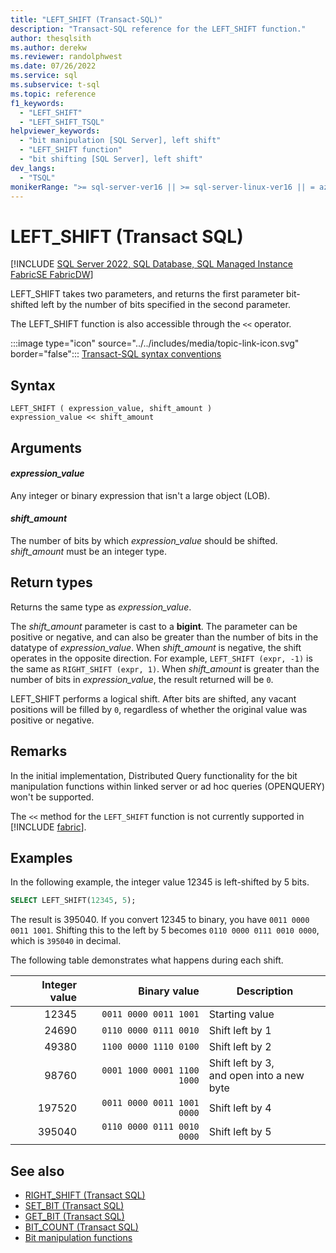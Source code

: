 ```yaml
---
title: "LEFT_SHIFT (Transact-SQL)"
description: "Transact-SQL reference for the LEFT_SHIFT function."
author: thesqlsith
ms.author: derekw
ms.reviewer: randolphwest
ms.date: 07/26/2022
ms.service: sql
ms.subservice: t-sql
ms.topic: reference
f1_keywords:
  - "LEFT_SHIFT"
  - "LEFT_SHIFT_TSQL"
helpviewer_keywords:
  - "bit manipulation [SQL Server], left shift"
  - "LEFT_SHIFT function"
  - "bit shifting [SQL Server], left shift"
dev_langs:
  - "TSQL"
monikerRange: ">= sql-server-ver16 || >= sql-server-linux-ver16 || = azuresqldb-mi-current ||= azuresqldb-current || =fabric"
---
```

# LEFT_SHIFT (Transact SQL)
[!INCLUDE [SQL Server 2022, SQL Database, SQL Managed Instance FabricSE FabricDW](../../includes/applies-to-version/sqlserver2022-asdb-asmi-fabricse-fabricdw.md)]

LEFT_SHIFT takes two parameters, and returns the first parameter bit-shifted left by the number of bits specified in the second parameter.

The LEFT_SHIFT function is also accessible through the `<<` operator.

:::image type="icon" source="../../includes/media/topic-link-icon.svg" border="false"::: [Transact-SQL syntax conventions](../../t-sql/language-elements/transact-sql-syntax-conventions-transact-sql.md)  

## Syntax

```syntaxsql
LEFT_SHIFT ( expression_value, shift_amount )
expression_value << shift_amount
```

## Arguments

#### *expression_value*

Any integer or binary expression that isn't a large object (LOB).

#### *shift_amount*

The number of bits by which *expression_value* should be shifted. *shift_amount* must be an integer type.

## Return types

Returns the same type as *expression_value*.

The *shift_amount* parameter is cast to a **bigint**. The parameter can be positive or negative, and can also be greater than the number of bits in the datatype of *expression_value*. When *shift_amount* is negative, the shift operates in the opposite direction. For example, `LEFT_SHIFT (expr, -1)` is the same as `RIGHT_SHIFT (expr, 1)`. When *shift_amount* is greater than the number of bits in *expression_value*, the result returned will be `0`.

LEFT_SHIFT performs a logical shift. After bits are shifted, any vacant positions will be filled by `0`, regardless of whether the original value was positive or negative.

## Remarks

In the initial implementation, Distributed Query functionality for the bit manipulation functions within linked server or ad hoc queries (OPENQUERY) won't be supported.

The `<<` method for the `LEFT_SHIFT` function is not currently supported in [!INCLUDE [fabric](../../includes/fabric.md)].

## Examples

In the following example, the integer value 12345 is left-shifted by 5 bits.

```sql
SELECT LEFT_SHIFT(12345, 5);
```

The result is 395040. If you convert 12345 to binary, you have `0011 0000 0011 1001`. Shifting this to the left by 5 becomes `0110 0000 0111 0010 0000`, which is `395040` in decimal.

The following table demonstrates what happens during each shift.

|Integer value|Binary value|Description|
|---:|---:|---|
|12345|`0011 0000 0011 1001`|Starting value|
|24690|`0110 0000 0111 0010`|Shift left by 1|
|49380|`1100 0000 1110 0100`|Shift left by 2|
|98760|`0001 1000 0001 1100 1000`|Shift left by 3,<br/>and open into a new byte|
|197520|`0011 0000 0011 1001 0000`|Shift left by 4|
|395040|`0110 0000 0111 0010 0000`|Shift left by 5|

## See also

- [RIGHT_SHIFT (Transact SQL)](right-shift-transact-sql.md)
- [SET_BIT (Transact SQL)](set-bit-transact-sql.md)
- [GET_BIT (Transact SQL)](get-bit-transact-sql.md)
- [BIT_COUNT (Transact SQL)](bit-count-transact-sql.md)
- [Bit manipulation functions](bit-manipulation-functions-overview.md)

